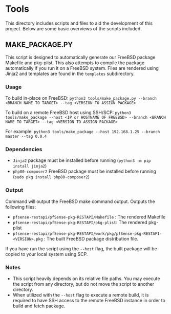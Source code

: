 Tools
=====
This directory includes scripts and files to aid the development of this project. Below are some basic overviews of 
the scripts included.

## MAKE_PACKAGE.PY
This script is designed to automatically generate our FreeBSD package Makefile and pkg-plist. This also attempts to
compile the package automatically if you run it on a FreeBSD system. Files are rendered using Jinja2 and templates are 
found in the `templates` subdirectory.

### Usage
To build in-place on FreeBSD:
`python3 tools/make_package.py --branch <BRANCH NAME TO TARGET> --tag <VERSION TO ASSIGN PACKAGE>`

To build on a remote FreeBSD host using SSH/SCP:
`python3 tools/make_package --host <IP or HOSTNAME OF FREEBSD> --branch <BRANCH NAME TO TARGET> --tag <VERSION TO ASSIGN PACKAGE>`

For example:
`python3 tools/make_package --host 192.168.1.25 --branch master --tag 0.0.4
`
### Dependencies
- `Jinja2` package must be installed before running (`python3 -m pip install jinja2`)
- `php80-composer2` FreeBSD package must be installed before running (`sudo pkg install php80-composer2`)

### Output
Command will output the FreeBSD make command output. Outputs the following files:

- `pfsense-restapi/pfSense-pkg-RESTAPI/Makefile` : The rendered Makefile
- `pfsense-restapi/pfSense-pkg-RESTAPI/pkg-plist`: The rendered pkg-plist
- `pfsense-restapi/pfSense-pkg-RESTAPI/work/pkg/pfSense-pkg-RESTAPI-<VERSION>.pkg` : The built FreeBSD package distribution file.

If you have run the script using the `--host` flag, the built package will be copied to your local system using SCP.

### Notes
- This script heavily depends on its relative file paths. You may execute the script from any directory, but do not move
the script to another directory.
- When utilized with the `--host` flag to execute a remote build, it is required to have SSH access to the remote FreeBSD
instance in order to build and fetch package.
